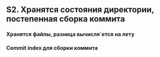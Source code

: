 ## S2. Хранятся состояния директории, постепенная сборка коммита
#### Хранятся файлы, разница вычисля`ется на лету
#### Commit index для сборки коммита